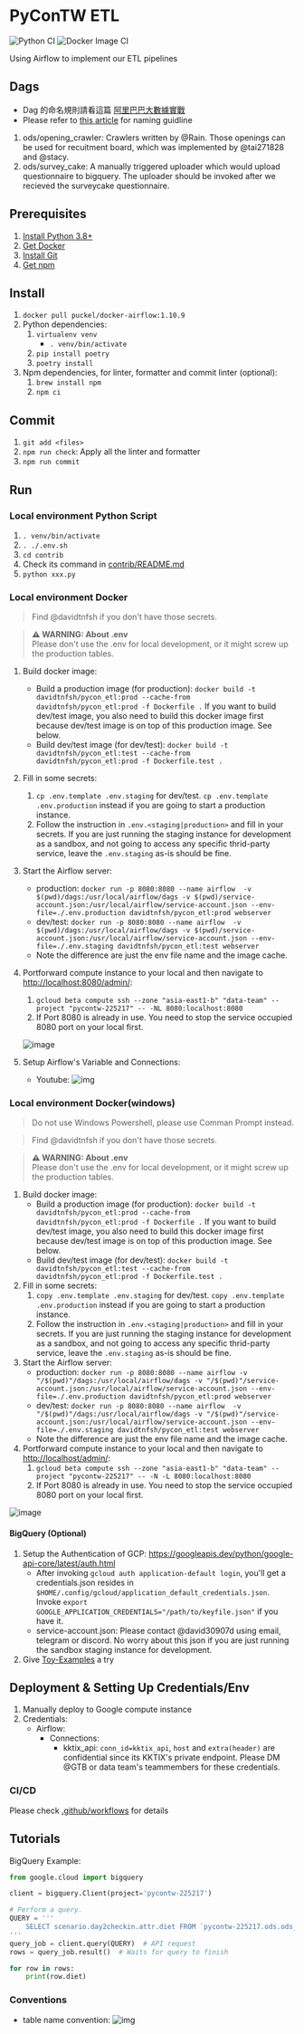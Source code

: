 # PyConTW ETL
![Python CI](https://github.com/pycontw/PyCon-ETL/workflows/Python%20CI/badge.svg)
![Docker Image CI](https://github.com/pycontw/PyCon-ETL/workflows/Docker%20Image%20CI/badge.svg)

Using Airflow to implement our ETL pipelines

## Dags

* Dag 的命名規則請看這篇 [阿里巴巴大數據實戰](https://medium.com/@davidtnfsh/%E5%A4%A7%E6%95%B0%E6%8D%AE%E4%B9%8B%E8%B7%AF-%E9%98%BF%E9%87%8C%E5%B7%B4%E5%B7%B4%E5%A4%A7%E6%95%B0%E6%8D%AE%E5%AE%9E%E8%B7%B5-%E8%AE%80%E6%9B%B8%E5%BF%83%E5%BE%97-54e795c2b8c)
* Please refer to [this article](https://medium.com/@davidtnfsh/%E5%A4%A7%E6%95%B0%E6%8D%AE%E4%B9%8B%E8%B7%AF-%E9%98%BF%E9%87%8C%E5%B7%B4%E5%B7%B4%E5%A4%A7%E6%95%B0%E6%8D%AE%E5%AE%9E%E8%B7%B5-%E8%AE%80%E6%9B%B8%E5%BF%83%E5%BE%97-54e795c2b8c) for naming guidline

1. ods/opening_crawler: Crawlers written by @Rain. Those openings can be used for recuitment board, which was implemented by @tai271828 and @stacy.
2. ods/survey_cake: A manually triggered uploader which would upload questionnaire to bigquery. The uploader should be invoked after we recieved the surveycake questionnaire.

## Prerequisites

1. [Install Python 3.8+](https://www.python.org/downloads/release/python-3811/)
2. [Get Docker](https://docs.docker.com/get-docker/)
3. [Install Git](https://git-scm.com/book/zh-tw/v2/%E9%96%8B%E5%A7%8B-Git-%E5%AE%89%E8%A3%9D%E6%95%99%E5%AD%B8)
4. [Get npm](https://www.npmjs.com/get-npm)

## Install

1. `docker pull puckel/docker-airflow:1.10.9`
2. Python dependencies:
    1. `virtualenv venv`
        * `. venv/bin/activate`
    2. `pip install poetry`
    3. `poetry install`
3. Npm dependencies, for linter, formatter and commit linter (optional):
    1. `brew install npm`
    2. `npm ci`

## Commit

1. `git add <files>`
2. `npm run check`: Apply all the linter and formatter
3. `npm run commit`

## Run

### Local environment Python Script

1. `. venv/bin/activate`
2. `. ./.env.sh`
3. `cd contrib`
4. Check its command in [contrib/README.md](contrib/README.md)
5. `python xxx.py`


### Local environment Docker

> Find @davidtnfsh if you don't have those secrets.

> **⚠ WARNING: About .env**  
> Please don't use the .env for local development, or it might screw up the production tables.

1. Build docker image:
    * Build a production image (for production): `docker build -t davidtnfsh/pycon_etl:prod --cache-from davidtnfsh/pycon_etl:prod -f Dockerfile .`
      If you want to build dev/test image, you also need to build this docker image first because dev/test image is on top of this production image. See below.
    * Build dev/test image (for dev/test): `docker build -t davidtnfsh/pycon_etl:test --cache-from davidtnfsh/pycon_etl:prod -f Dockerfile.test .`
2. Fill in some secrets:
    1. `cp .env.template .env.staging` for dev/test. `cp .env.template .env.production` instead if you are going to start a production instance.
    2. Follow the instruction in `.env.<staging|production>` and fill in your secrets.
       If you are just running the staging instance for development as a sandbox, and not going to access any specific thrid-party service, leave the `.env.staging` as-is should be fine.
3. Start the Airflow server:
    * production: `docker run -p 8080:8080 --name airflow  -v $(pwd)/dags:/usr/local/airflow/dags -v $(pwd)/service-account.json:/usr/local/airflow/service-account.json --env-file=./.env.production davidtnfsh/pycon_etl:prod webserver`
    * dev/test: `docker run -p 8080:8080 --name airflow  -v $(pwd)/dags:/usr/local/airflow/dags -v $(pwd)/service-account.json:/usr/local/airflow/service-account.json --env-file=./.env.staging davidtnfsh/pycon_etl:test webserver`
    * Note the difference are just the env file name and the image cache.
4. Portforward compute instance to your local and then navigate to <http://localhost:8080/admin/>:
   1. `gcloud beta compute ssh --zone "asia-east1-b" "data-team" --project "pycontw-225217" -- -NL 8080:localhost:8080`
   2. If Port 8080 is already in use. You need to stop the service occupied 8080 port on your local first.

    ![image](./docs/airflow.png)
5. Setup Airflow's Variable and Connections:
    * Youtube: ![img](docs/youtube-connection.png)


### Local environment Docker(windows)
> Do not use Windows Powershell, please use Comman Prompt instead.

> Find @davidtnfsh if you don't have those secrets.

> **⚠ WARNING: About .env**  
> Please don't use the .env for local development, or it might screw up the production tables.

1. Build docker image:
    * Build a production image (for production): `docker build -t davidtnfsh/pycon_etl:prod --cache-from davidtnfsh/pycon_etl:prod -f Dockerfile .`
      If you want to build dev/test image, you also need to build this docker image first because dev/test image is on top of this production image. See below.
    * Build dev/test image (for dev/test): `docker build -t davidtnfsh/pycon_etl:test --cache-from davidtnfsh/pycon_etl:prod -f Dockerfile.test .`
2. Fill in some secrets:
    1. `copy .env.template .env.staging` for dev/test. `copy .env.template .env.production` instead if you are going to start a production instance.
    2. Follow the instruction in `.env.<staging|production>` and fill in your secrets.
       If you are just running the staging instance for development as a sandbox, and not going to access any specific thrid-party service, leave the `.env.staging` as-is should be fine.
3. Start the Airflow server:
    * production: `docker run -p 8080:8080 --name airflow -v "/$(pwd)"/dags:/usr/local/airflow/dags -v "/$(pwd)"/service-account.json:/usr/local/airflow/service-account.json --env-file=./.env.production davidtnfsh/pycon_etl:prod webserver`
    * dev/test: `docker run -p 8080:8080 --name airflow  -v "/$(pwd)"/dags:/usr/local/airflow/dags -v "/$(pwd)"/service-account.json:/usr/local/airflow/service-account.json --env-file=./.env.staging davidtnfsh/pycon_etl:test webserver`
    * Note the difference are just the env file name and the image cache.
4. Portforward compute instance to your local and then navigate to <http://localhost/admin/>:
   1. `gcloud beta compute ssh --zone "asia-east1-b" "data-team" --project "pycontw-225217" -- -N -L 8080:localhost:8080`
   2. If Port 8080 is already in use. You need to stop the service occupied 8080 port on your local first.


![image](./docs/airflow.png)
#### BigQuery (Optional)
1. Setup the Authentication of GCP: <https://googleapis.dev/python/google-api-core/latest/auth.html>
    * After invoking `gcloud auth application-default login`, you'll get a credentials.json resides in `$HOME/.config/gcloud/application_default_credentials.json`. Invoke `export GOOGLE_APPLICATION_CREDENTIALS="/path/to/keyfile.json"` if you have it.
    * service-account.json: Please contact @david30907d using email, telegram or discord. No worry about this json if you are just running the sandbox staging instance for development.
2. Give [Toy-Examples](#Toy-Examples) a try

## Deployment & Setting Up Credentials/Env

1. Manually deploy to Google compute instance
2. Credentials:
    * Airflow:
        * Connections:
            * kktix_api: `conn_id=kktix_api`, `host` and `extra(header)` are confidential since its KKTIX's private endpoint. Please DM @GTB or data team's teammembers for these credentials.
### CI/CD

Please check [.github/workflows](.github/workflows) for details

## Tutorials

BigQuery Example:

```python
from google.cloud import bigquery

client = bigquery.Client(project='pycontw-225217')

# Perform a query.
QUERY = '''
    SELECT scenario.day2checkin.attr.diet FROM `pycontw-225217.ods.ods_opass_attendee_timestamp`
'''
query_job = client.query(QUERY)  # API request
rows = query_job.result()  # Waits for query to finish

for row in rows:
    print(row.diet)
```

### Conventions

* table name convention:
    ![img](https://miro.medium.com/max/1400/1*bppuEKMnL9gFnvoRHUO8CQ.png)
